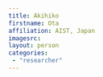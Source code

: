 ```yaml
---
title: Akihiko
firstname: Ota
affiliation: AIST, Japan
imagesrc: 
layout: person
categories:
 - "researcher"
---
```


